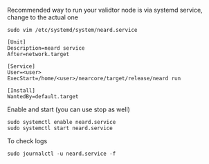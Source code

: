 Recommended way to run your validtor node is via systemd service, change <user> to the actual one
```
sudo vim /etc/systemd/system/neard.service
```
```
[Unit]
Description=neard service
After=network.target

[Service]
User=<user>
ExecStart=/home/<user>/nearcore/target/release/neard run

[Install]
WantedBy=default.target
```
Enable and start (you can use stop as well)
```
sudo systemctl enable neard.service
sudo systemctl start neard.service
```
To check logs
```
sudo journalctl -u neard.service -f
```

